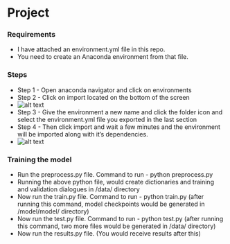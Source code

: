 # Project

### Requirements
* I have attached an environment.yml file in this repo.
* You need to create an Anaconda environment from that file.

### Steps
* Step 1 - Open anaconda navigator and click on environments
* Step 2 - Click on import located on the bottom of the screen
* ![alt text](http://url/to/img.png)
* Step 3 - Give the environment a new name and click the folder icon and select the environment.yml file you exported in the last section
* Step 4 - Then click import and wait a few minutes and the environment will be imported along with it’s dependencies.
* ![alt text](http://url/to/img.png)


### Training the model
* Run the preprocess.py file. Command to run - python preprocess.py
* Running the above python file, would create dictionaries and training and validation dialogues in /data/ directory
* Now run the train.py file. Command to run - python train.py (after running this command, model checkpoints would be generated in /model/model/ directory)
* Now run the test.py file. Command to run - python test.py (after running this command, two more files would be generated in /data/ directory)
* Now run the results.py file. (You would receive results after this)
